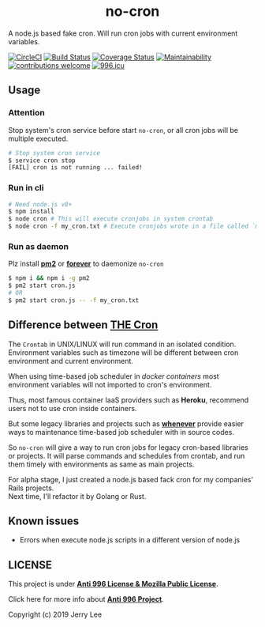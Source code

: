 <h1 align="center">no-cron</h1>
A node.js based fake cron. Will run cron jobs with current environment variables.  

[![CircleCI](https://circleci.com/gh/jerrywdlee/no-cron.svg?style=svg)](https://circleci.com/gh/jerrywdlee/no-cron)
[![Build Status](https://travis-ci.org/jerrywdlee/no-cron.svg?branch=master)](https://travis-ci.org/jerrywdlee/no-cron)
[![Coverage Status](https://coveralls.io/repos/github/jerrywdlee/no-cron/badge.svg)](https://coveralls.io/github/jerrywdlee/no-cron)
[![Maintainability](https://api.codeclimate.com/v1/badges/ccff0672287ccfc884b6/maintainability)](https://codeclimate.com/github/jerrywdlee/no-cron/maintainability)
[![contributions welcome](https://img.shields.io/badge/contributions-welcome-brightgreen.svg?style=flat)](https://github.com/jerrywdlee/no-cron/issues)
[![996.icu](https://img.shields.io/badge/link-996.icu-red.svg)](https://996.icu)


## Usage
### Attention
Stop system's cron service before start `no-cron`, or all cron jobs will be multiple executed.

```sh
# Stop system cron service
$ service cron stop
[FAIL] cron is not running ... failed!
```

### Run in cli

```sh
# Need node.js v8+
$ npm install
$ node cron # This will execute cronjobs in system crontab
$ node cron -f my_cron.txt # Execute cronjobs wrote in a file called `my_cron.txt`
```
### Run as daemon
Plz install **[pm2](https://github.com/Unitech/pm2)** or **[forever](https://github.com/foreverjs/forever)** to daemonize `no-cron`

```sh
$ npm i && npm i -g pm2
$ pm2 start cron.js
# OR
$ pm2 start cron.js -- -f my_cron.txt
```

## Difference between [THE Cron](https://en.wikipedia.org/wiki/Cron)
The `Crontab` in UNIX/LINUX will run command in an isolated condition. Environment variables such as timezone will be different between cron environment and current environment.

When using time-based job scheduler in *docker containers* most environment variables will not imported to cron's environment.

Thus, most famous container IaaS providers such as **Heroku**, recommend users not to use cron inside containers.

But some legacy libraries and projects such as **[whenever](https://github.com/javan/whenever)** provide easier ways to maintenance time-based job scheduler with in source codes.

So `no-cron` will give a way to run cron jobs for legacy cron-based libraries or projects.
It will parse commands and schedules from crontab, and run them timely with environments as same as main projects.

For alpha stage, I just created a node.js based fack cron for my companies' Rails projects.  
Next time, I'll refactor it by Golang or Rust.

## Known issues

- Errors when execute node.js scripts in a different version of node.js

## LICENSE
This project is under **[Anti 996 License & Mozilla Public License](https://github.com/jerrywdlee/no-cron/blob/master/LICENSE)**.  

Click here for more info about **[Anti 996 Project](https://996.icu/#/en_US)**.

Copyright (c) 2019 Jerry Lee
